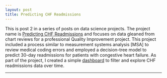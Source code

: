 ```yaml
---
layout: post
title: Predicting CHF Readmissions
---
```


This is post 2 in a series of posts on data science projects. The project name is [Predicting CHF Readmissions](https://github.com/Codr99/Portfolio/blob/master/CHF_Readmissions/WilliamBaum1stCapstone.pdf) and focuses on data gleaned from chart reviews for a professional Quality Improvement project. This project included a process similar to measurement systems analysis [MSA] to review medical coding errors and employed a decision-tree model to predict 30-day readmissions for patients with congestive heart failure. As part of the project, I created a simple [dashboard](https://github.com/Codr99/Portfolio/blob/master/CHF_Readmissions/SimpleDashboard.png) to filter and explore CHF readmissions data over time.

<hr>
